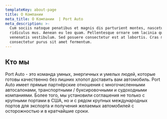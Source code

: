 ```yaml
---
templateKey: about-page
title: О Компании 
meta_title: О Компании  | Port Auto
meta_description: >-
  Cum sociis natoque penatibus et magnis dis parturient montes, nascetur
  ridiculus mus. Aenean eu leo quam. Pellentesque ornare sem lacinia quam
  venenatis vestibulum. Sed posuere consectetur est at lobortis. Cras mattis
  consectetur purus sit amet fermentum.
---
```

## Кто мы

Port Auto - это команда умных, энергичных и умелых людей, которые готовы качественно без лишних хлопот доставить вам автомобиль. Port Auto имеет прямые партнёрские отношения с многочисленными автосалонами, транспортными / буксировочными и судоходными компаниями. Более того, мы установили соглашения не только с крупными портами в США, но и с рядом крупных международных портов для экспорта и получения желаемых автомобилей с осторожностью и в кратчайшие сроки.

